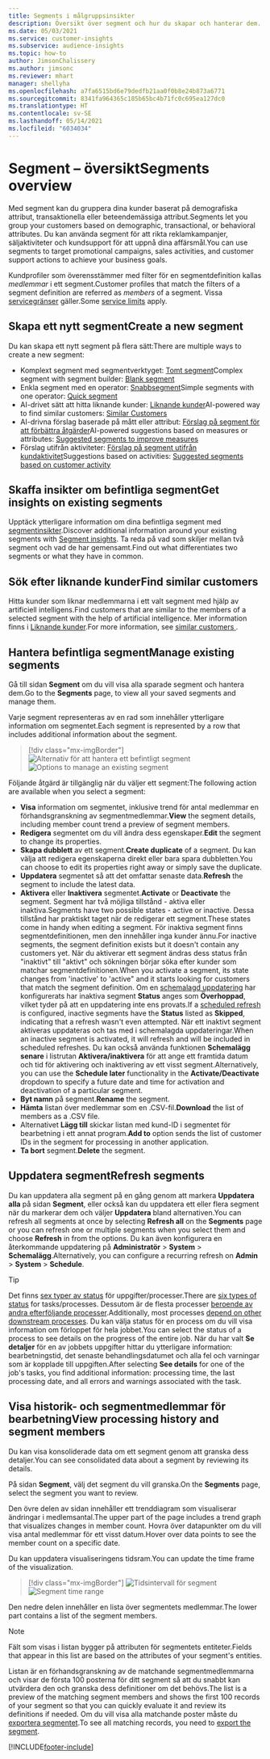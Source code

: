 ```yaml
---
title: Segments i målgruppsinsikter
description: Översikt över segment och hur du skapar och hanterar dem.
ms.date: 05/03/2021
ms.service: customer-insights
ms.subservice: audience-insights
ms.topic: how-to
author: JimsonChalissery
ms.author: jimsonc
ms.reviewer: mhart
manager: shellyha
ms.openlocfilehash: a7fa6515bd6e79dedfb21aa0f0b8e24b873a6771
ms.sourcegitcommit: 8341fa964365c185b65bc4b71fc0c695ea127dc0
ms.translationtype: HT
ms.contentlocale: sv-SE
ms.lasthandoff: 05/14/2021
ms.locfileid: "6034034"
---
```

# <a name="segments-overview"></a><span data-ttu-id="7c43d-103">Segment – översikt</span><span class="sxs-lookup"><span data-stu-id="7c43d-103">Segments overview</span></span>

<span data-ttu-id="7c43d-104">Med segment kan du gruppera dina kunder baserat på demografiska attribut, transaktionella eller beteendemässiga attribut.</span><span class="sxs-lookup"><span data-stu-id="7c43d-104">Segments let you group your customers based on demographic, transactional, or behavioral attributes.</span></span> <span data-ttu-id="7c43d-105">Du kan använda segment för att rikta reklamkampanjer, säljaktiviteter och kundsupport för att uppnå dina affärsmål.</span><span class="sxs-lookup"><span data-stu-id="7c43d-105">You can use segments to target promotional campaigns, sales activities, and customer support actions to achieve your business goals.</span></span>

<span data-ttu-id="7c43d-106">Kundprofiler som överensstämmer med filter för en segmentdefinition kallas *medlemmar* i ett segment.</span><span class="sxs-lookup"><span data-stu-id="7c43d-106">Customer profiles that match the filters of a segment definition are referred as *members* of a segment.</span></span> <span data-ttu-id="7c43d-107">Vissa [servicegränser](service-limits.md) gäller.</span><span class="sxs-lookup"><span data-stu-id="7c43d-107">Some [service limits](service-limits.md) apply.</span></span>

## <a name="create-a-new-segment"></a><span data-ttu-id="7c43d-108">Skapa ett nytt segment</span><span class="sxs-lookup"><span data-stu-id="7c43d-108">Create a new segment</span></span>

<span data-ttu-id="7c43d-109">Du kan skapa ett nytt segment på flera sätt:</span><span class="sxs-lookup"><span data-stu-id="7c43d-109">There are multiple ways to create a new segment:</span></span> 

- <span data-ttu-id="7c43d-110">Komplext segment med segmentverktyget: [Tomt segment](segment-builder.md#create-a-new-segment)</span><span class="sxs-lookup"><span data-stu-id="7c43d-110">Complex segment with segment builder: [Blank segment](segment-builder.md#create-a-new-segment)</span></span>
- <span data-ttu-id="7c43d-111">Enkla segment med en operator: [Snabbsegment](segment-builder.md#quick-segments)</span><span class="sxs-lookup"><span data-stu-id="7c43d-111">Simple segments with one operator: [Quick segment](segment-builder.md#quick-segments)</span></span>
- <span data-ttu-id="7c43d-112">AI-drivet sätt att hitta liknande kunder: [Liknande kunder](find-similar-customer-segments.md)</span><span class="sxs-lookup"><span data-stu-id="7c43d-112">AI-powered way to find similar customers: [Similar Customers](find-similar-customer-segments.md)</span></span>
- <span data-ttu-id="7c43d-113">AI-drivna förslag baserade på mått eller attribut: [Förslag på segment för att förbättra åtgärder](suggested-segments.md)</span><span class="sxs-lookup"><span data-stu-id="7c43d-113">AI-powered suggestions based on measures or attributes: [Suggested segments to improve measures](suggested-segments.md)</span></span>
- <span data-ttu-id="7c43d-114">Förslag utifrån aktiviteter: [Förslag på segment utifrån kundaktivitet](suggested-segments-activity.md)</span><span class="sxs-lookup"><span data-stu-id="7c43d-114">Suggestions based on activities: [Suggested segments based on customer activity](suggested-segments-activity.md)</span></span>

## <a name="get-insights-on-existing-segments"></a><span data-ttu-id="7c43d-115">Skaffa insikter om befintliga segment</span><span class="sxs-lookup"><span data-stu-id="7c43d-115">Get insights on existing segments</span></span>

<span data-ttu-id="7c43d-116">Upptäck ytterligare information om dina befintliga segment med [segmentinsikter](segment-insights.md).</span><span class="sxs-lookup"><span data-stu-id="7c43d-116">Discover additional information around your existing segments with [Segment insights](segment-insights.md).</span></span> <span data-ttu-id="7c43d-117">Ta reda på vad som skiljer mellan två segment och vad de har gemensamt.</span><span class="sxs-lookup"><span data-stu-id="7c43d-117">Find out what differentiates two segments or what they have in common.</span></span>

## <a name="find-similar-customers"></a><span data-ttu-id="7c43d-118">Sök efter liknande kunder</span><span class="sxs-lookup"><span data-stu-id="7c43d-118">Find similar customers</span></span>

<span data-ttu-id="7c43d-119">Hitta kunder som liknar medlemmarna i ett valt segment med hjälp av artificiell intelligens.</span><span class="sxs-lookup"><span data-stu-id="7c43d-119">Find customers that are similar to the members of a selected segment with the help of artificial intelligence.</span></span> <span data-ttu-id="7c43d-120">Mer information finns i [Liknande kunder](find-similar-customer-segments.md).</span><span class="sxs-lookup"><span data-stu-id="7c43d-120">For more information, see [similar customers ](find-similar-customer-segments.md).</span></span>

## <a name="manage-existing-segments"></a><span data-ttu-id="7c43d-121">Hantera befintliga segment</span><span class="sxs-lookup"><span data-stu-id="7c43d-121">Manage existing segments</span></span>

<span data-ttu-id="7c43d-122">Gå till sidan **Segment** om du vill visa alla sparade segment och hantera dem.</span><span class="sxs-lookup"><span data-stu-id="7c43d-122">Go to the **Segments** page, to view all your saved segments and manage them.</span></span>

<span data-ttu-id="7c43d-123">Varje segment representeras av en rad som innehåller ytterligare information om segmentet.</span><span class="sxs-lookup"><span data-stu-id="7c43d-123">Each segment is represented by a row that includes additional information about the segment.</span></span>

> [!div class="mx-imgBorder"]
> <span data-ttu-id="7c43d-124">![Alternativ för att hantera ett befintligt segment](media/segments-selected-segment.png "Alternativ för att hantera ett befintligt segment")</span><span class="sxs-lookup"><span data-stu-id="7c43d-124">![Options to manage an existing segment](media/segments-selected-segment.png "Options to manage an existing segment")</span></span>

<span data-ttu-id="7c43d-125">Följande åtgärd är tillgänglig när du väljer ett segment:</span><span class="sxs-lookup"><span data-stu-id="7c43d-125">The following action are available when you select a segment:</span></span>

- <span data-ttu-id="7c43d-126">**Visa** information om segmentet, inklusive trend för antal medlemmar en förhandsgranskning av segmentmedlemmar.</span><span class="sxs-lookup"><span data-stu-id="7c43d-126">**View** the segment details, including member count trend a preview of segment members.</span></span>
- <span data-ttu-id="7c43d-127">**Redigera** segmentet om du vill ändra dess egenskaper.</span><span class="sxs-lookup"><span data-stu-id="7c43d-127">**Edit** the segment to change its properties.</span></span>
- <span data-ttu-id="7c43d-128">**Skapa dubblett** av ett segment.</span><span class="sxs-lookup"><span data-stu-id="7c43d-128">**Create duplicate** of a segment.</span></span> <span data-ttu-id="7c43d-129">Du kan välja att redigera egenskaperna direkt eller bara spara dubbletten.</span><span class="sxs-lookup"><span data-stu-id="7c43d-129">You can choose to edit its properties right away or simply save the duplicate.</span></span>
- <span data-ttu-id="7c43d-130">**Uppdatera** segmentet så att det omfattar senaste data.</span><span class="sxs-lookup"><span data-stu-id="7c43d-130">**Refresh** the segment to include the latest data.</span></span>
- <span data-ttu-id="7c43d-131">**Aktivera** eller **Inaktivera** segmentet.</span><span class="sxs-lookup"><span data-stu-id="7c43d-131">**Activate** or **Deactivate** the segment.</span></span> <span data-ttu-id="7c43d-132">Segment har två möjliga tillstånd - aktiva eller inaktiva.</span><span class="sxs-lookup"><span data-stu-id="7c43d-132">Segments have two possible states - active or inactive.</span></span> <span data-ttu-id="7c43d-133">Dessa tillstånd har praktiskt taget när de redigerar ett segment.</span><span class="sxs-lookup"><span data-stu-id="7c43d-133">These states come in handy when editing a segment.</span></span> <span data-ttu-id="7c43d-134">För inaktiva segment finns segmentdefinitionen, men den innehåller inga kunder ännu.</span><span class="sxs-lookup"><span data-stu-id="7c43d-134">For inactive segments, the segment definition exists but it doesn't contain any customers yet.</span></span> <span data-ttu-id="7c43d-135">När du aktiverar ett segment ändras dess status från "inaktivt" till "aktivt" och sökningen börjar söka efter kunder som matchar segmentdefinitionen.</span><span class="sxs-lookup"><span data-stu-id="7c43d-135">When you activate a segment, its state changes from 'inactive' to 'active" and it starts looking for customers that match the segment definition.</span></span> <span data-ttu-id="7c43d-136">Om en [schemalagd uppdatering](system.md#schedule-tab) har konfigurerats har inaktiva segment **Status** anges som **Överhoppad**, vilket tyder på att en uppdatering inte ens provats.</span><span class="sxs-lookup"><span data-stu-id="7c43d-136">If a [scheduled refresh](system.md#schedule-tab) is configured, inactive segments have the **Status** listed as **Skipped**, indicating that a refresh wasn't even attempted.</span></span> <span data-ttu-id="7c43d-137">När ett inaktivt segment aktiveras uppdateras och tas med i schemalagda uppdateringar.</span><span class="sxs-lookup"><span data-stu-id="7c43d-137">When an inactive segment is activated, it will refresh and will be included in scheduled refreshes.</span></span>
  <span data-ttu-id="7c43d-138">Du kan också använda funktionen **Schemalägg senare** i listrutan **Aktivera/inaktivera** för att ange ett framtida datum och tid för aktivering och inaktivering av ett visst segment.</span><span class="sxs-lookup"><span data-stu-id="7c43d-138">Alternatively, you can use the **Schedule later** functionality in the **Activate/Deactivate** dropdown to specify a future date and time for activation and deactivation of a particular segment.</span></span>
- <span data-ttu-id="7c43d-139">**Byt namn** på segment.</span><span class="sxs-lookup"><span data-stu-id="7c43d-139">**Rename** the segment.</span></span>
- <span data-ttu-id="7c43d-140">**Hämta** listan över medlemmar som en .CSV-fil.</span><span class="sxs-lookup"><span data-stu-id="7c43d-140">**Download** the list of members as a .CSV file.</span></span>
- <span data-ttu-id="7c43d-141">Alternativet **Lägg till** skickar listan med kund-ID i segmentet för bearbetning i ett annat program.</span><span class="sxs-lookup"><span data-stu-id="7c43d-141">**Add to** option sends the list of customer IDs in the segment for processing in another application.</span></span>
- <span data-ttu-id="7c43d-142">**Ta bort** segment.</span><span class="sxs-lookup"><span data-stu-id="7c43d-142">**Delete** the segment.</span></span>

## <a name="refresh-segments"></a><span data-ttu-id="7c43d-143">Uppdatera segment</span><span class="sxs-lookup"><span data-stu-id="7c43d-143">Refresh segments</span></span>

<span data-ttu-id="7c43d-144">Du kan uppdatera alla segment på en gång genom att markera **Uppdatera alla** på sidan **Segment**, eller också kan du uppdatera ett eller flera segment när du markerar dem och väljer **Uppdatera** bland alternativen.</span><span class="sxs-lookup"><span data-stu-id="7c43d-144">You can refresh all segments at once by selecting **Refresh all** on the **Segments** page or you can refresh one or multiple segments when you select them and choose **Refresh** in from the options.</span></span> <span data-ttu-id="7c43d-145">Du kan även konfigurera en återkommande uppdatering på **Administratör** > **System** > **Schemalägg**.</span><span class="sxs-lookup"><span data-stu-id="7c43d-145">Alternatively, you can configure a recurring refresh on **Admin** > **System** > **Schedule**.</span></span>

> [!TIP]
> <span data-ttu-id="7c43d-146">Det finns [sex typer av status](system.md#status-types) för uppgifter/processer.</span><span class="sxs-lookup"><span data-stu-id="7c43d-146">There are [six types of status](system.md#status-types) for tasks/processes.</span></span> <span data-ttu-id="7c43d-147">Dessutom är de flesta processer [beroende av andra efterföljande processer](system.md#refresh-policies).</span><span class="sxs-lookup"><span data-stu-id="7c43d-147">Additionally, most processes [depend on other downstream processes](system.md#refresh-policies).</span></span> <span data-ttu-id="7c43d-148">Du kan välja status för en process om du vill visa information om förloppet för hela jobbet.</span><span class="sxs-lookup"><span data-stu-id="7c43d-148">You can select the status of a process to see details on the progress of the entire job.</span></span> <span data-ttu-id="7c43d-149">När du har valt **Se detaljer** för en av jobbets uppgifter hittar du ytterligare information: bearbetningstid, det senaste behandlingsdatumet och alla fel och varningar som är kopplade till uppgiften.</span><span class="sxs-lookup"><span data-stu-id="7c43d-149">After selecting **See details** for one of the job's tasks, you find additional information: processing time, the last processing date, and all errors and warnings associated with the task.</span></span>

## <a name="view-processing-history-and-segment-members"></a><span data-ttu-id="7c43d-150">Visa historik- och segmentmedlemmar för bearbetning</span><span class="sxs-lookup"><span data-stu-id="7c43d-150">View processing history and segment members</span></span>

<span data-ttu-id="7c43d-151">Du kan visa konsoliderade data om ett segment genom att granska dess detaljer.</span><span class="sxs-lookup"><span data-stu-id="7c43d-151">You can see consolidated data about a segment by reviewing its details.</span></span>

<span data-ttu-id="7c43d-152">På sidan **Segment**, välj det segment du vill granska.</span><span class="sxs-lookup"><span data-stu-id="7c43d-152">On the **Segments** page, select the segment you want to review.</span></span>

<span data-ttu-id="7c43d-153">Den övre delen av sidan innehåller ett trenddiagram som visualiserar ändringar i medlemsantal.</span><span class="sxs-lookup"><span data-stu-id="7c43d-153">The upper part of the page includes a trend graph that visualizes changes in member count.</span></span> <span data-ttu-id="7c43d-154">Hovra över datapunkter om du vill visa antal medlemmar för ett visst datum.</span><span class="sxs-lookup"><span data-stu-id="7c43d-154">Hover over data points to see the member count on a specific date.</span></span>

<span data-ttu-id="7c43d-155">Du kan uppdatera visualiseringens tidsram.</span><span class="sxs-lookup"><span data-stu-id="7c43d-155">You can update the time frame of the visualization.</span></span>

> [!div class="mx-imgBorder"]
> <span data-ttu-id="7c43d-156">![Tidsintervall för segment](media/segment-time-range.png "Tidsintervall för segment")</span><span class="sxs-lookup"><span data-stu-id="7c43d-156">![Segment time range](media/segment-time-range.png "Segment time range")</span></span>

<span data-ttu-id="7c43d-157">Den nedre delen innehåller en lista över segmentets medlemmar.</span><span class="sxs-lookup"><span data-stu-id="7c43d-157">The lower part contains a list of the segment members.</span></span>

> [!NOTE]
> <span data-ttu-id="7c43d-158">Fält som visas i listan bygger på attributen för segmentets entiteter.</span><span class="sxs-lookup"><span data-stu-id="7c43d-158">Fields that appear in this list are based on the attributes of your segment's entities.</span></span>
>
><span data-ttu-id="7c43d-159">Listan är en förhandsgranskning av de matchande segmentmedlemmarna och visar de första 100 posterna för ditt segment så att du snabbt kan utvärdera den och granska dess definitioner om det behövs.</span><span class="sxs-lookup"><span data-stu-id="7c43d-159">The list is a preview of the matching segment members and shows the first 100 records of your segment so that you can quickly evaluate it and review its definitions if needed.</span></span> <span data-ttu-id="7c43d-160">Om du vill visa alla matchande poster måste du [exportera segmentet](export-destinations.md).</span><span class="sxs-lookup"><span data-stu-id="7c43d-160">To see all matching records, you need to [export the segment](export-destinations.md).</span></span>

[!INCLUDE[footer-include](../includes/footer-banner.md)] 
